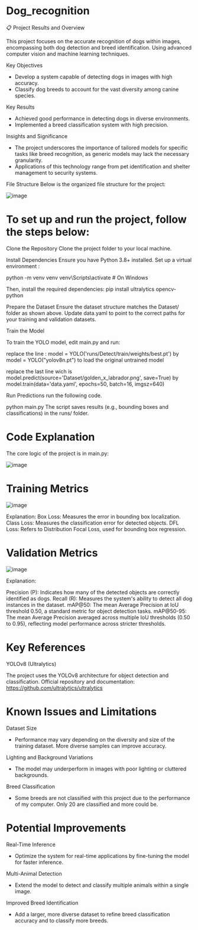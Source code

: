 # Dog_recognition

📋 Project Results and Overview

This project focuses on the accurate recognition of dogs within images, encompassing both dog detection and breed identification. Using advanced computer vision and machine learning techniques.

 Key Objectives
- Develop a system capable of detecting dogs in images with high accuracy.
- Classify dog breeds to account for the vast diversity among canine species.

Key Results
- Achieved good performance in detecting dogs in diverse environments.
- Implemented a breed classification system with high precision.

Insights and Significance
- The project underscores the importance of tailored models for specific tasks like breed recognition, as generic models may lack the necessary granularity.
- Applications of this technology range from pet identification and shelter management to security systems.

File Structure
Below is the organized file structure for the project:

![image](https://github.com/user-attachments/assets/a3d8150e-1188-4fd4-9dab-c0b614279947)

 # To set up and run the project, follow the steps below:

Clone the Repository
Clone the project folder to your local machine.

Install Dependencies
Ensure you have Python 3.8+ installed. Set up a virtual environment :

python -m venv venv
venv\Scripts\activate          # On Windows

Then, install the required dependencies:
pip install ultralytics opencv-python

Prepare the Dataset
Ensure the dataset structure matches the Dataset/ folder as shown above.
Update data.yaml to point to the correct paths for your training and validation datasets.

Train the Model

To train the YOLO model, edit main.py and run:

replace the line : model = YOLO('runs/Detect/train/weights/best.pt') by model = YOLO("yolov8n.pt") to load the original untrained model

replace the last line wich is model.predict(source='Dataset/golden_x_labrador.png', save=True) by model.train(data='data.yaml', epochs=50, batch=16, imgsz=640)

Run Predictions
run the following code.

python main.py
The script saves results (e.g., bounding boxes and classifications) in the runs/ folder.

# Code Explanation
The core logic of the project is in main.py:

![image](https://github.com/user-attachments/assets/857bcda2-2edc-4046-8791-b32bfe6a18ef)

# Training Metrics

![image](https://github.com/user-attachments/assets/88adc559-661c-424f-936d-1234c3647146)

Explanation:
Box Loss: Measures the error in bounding box localization.
Class Loss: Measures the classification error for detected objects.
DFL Loss: Refers to Distribution Focal Loss, used for bounding box regression.

# Validation Metrics

![image](https://github.com/user-attachments/assets/1e8d9460-73cf-4d5b-a1ff-454969c31df1)

Explanation:

Precision (P): Indicates how many of the detected objects are correctly identified as dogs.
Recall (R): Measures the system's ability to detect all dog instances in the dataset.
mAP@50: The mean Average Precision at IoU threshold 0.50, a standard metric for object detection tasks.
mAP@50-95: The mean Average Precision averaged across multiple IoU thresholds (0.50 to 0.95), reflecting model performance across stricter thresholds.


# Key References

YOLOv8 (Ultralytics)

The project uses the YOLOv8 architecture for object detection and classification.
Official repository and documentation: https://github.com/ultralytics/ultralytics

# Known Issues and Limitations
Dataset Size

- Performance may vary depending on the diversity and size of the training dataset. More diverse samples can improve accuracy.

Lighting and Background Variations

- The model may underperform in images with poor lighting or cluttered backgrounds.

Breed Classification

- Some breeds are not classified with this project due to the performance of my computer. Only 20 are classified and more could be.

# Potential Improvements
Real-Time Inference

- Optimize the system for real-time applications by fine-tuning the model for faster inference.

Multi-Animal Detection

- Extend the model to detect and classify multiple animals within a single image.

Improved Breed Identification

- Add a larger, more diverse dataset to refine breed classification accuracy and to classify more breeds.






